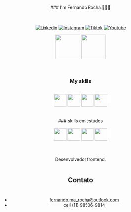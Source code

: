 <br/>
<div align="center">
### I'm Fernando Rocha 🤙🤙🤙
</div>
<br/><br/>

<div align="center">

[![Linkedin](https://img.shields.io/badge/LinkedIn-0077B5?style=for-the-badge&logo=linkedin&logoColor=white)](https://www.linkedin.com/in/fernandorochadaycode/)
[![Instagram](https://img.shields.io/badge/Instagram-E4405F?style=for-the-badge&logo=instagram&logoColor=white)](https://www.instagram.com/_daycode_/)
[![Tiktok](https://img.shields.io/badge/TikTok-000000?style=for-the-badge&logo=tiktok&logoColor=white)](https://www.tiktok.com/@_daycode_)
[![Youtube](https://img.shields.io/badge/YouTube-FF0000?style=for-the-badge&logo=youtube&logoColor=white)](https://www.youtube.com/channel/UCbvFdyOVI8YSa-sH7MMBWkQ)
</div>

<div align="center">
  <img  height="80em" src="https://github-readme-stats.vercel.app/api?username=fernandoroch&show_icons=true&theme=radical"/>
  <img height="80em" src="https://github-readme-stats.vercel.app/api/top-langs/?username=fernandoroch&layout=compact" />
</div>
<br/><br/>


<div align="center">

### My skills
</div><br/>
<div align="center">

<img width="40" src="https://cdn.jsdelivr.net/gh/devicons/devicon/icons/html5/html5-original-wordmark.svg" />
<img width="40" src="https://cdn.jsdelivr.net/gh/devicons/devicon/icons/css3/css3-original-wordmark.svg" />
<img width="40" src="https://cdn.jsdelivr.net/gh/devicons/devicon/icons/javascript/javascript-original.svg" />
<img width="40" src="https://cdn.jsdelivr.net/gh/devicons/devicon/icons/react/react-original-wordmark.svg" />

</div><br/><br/>

<div align="center">
### skills em estudos

<div align="center"><br/>
<img width="40" src="https://cdn.jsdelivr.net/gh/devicons/devicon/icons/typescript/typescript-plain.svg" />
<img width="40" src="https://cdn.jsdelivr.net/gh/devicons/devicon/icons/sass/sass-original.svg" />
<img width="40" src="https://cdn.jsdelivr.net/gh/devicons/devicon/icons/bootstrap/bootstrap-original-wordmark.svg" />
<img width="40" src="https://cdn.jsdelivr.net/gh/devicons/devicon/icons/nodejs/nodejs-original.svg" />

</div><br/><br/>

Desenvolvedor frontend. <br/><br/>

## Contato<br/><br/>
- fernando.ma_rocha@outlook.com<br/>
- cell (11) 98506-9814<br/>
